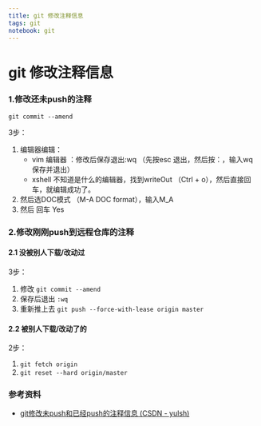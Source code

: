 ```yaml
---
title: git 修改注释信息
tags: git
notebook: git 
---
```

# git 修改注释信息
### 1.修改还未push的注释 
```
git commit --amend
```
3步：  
1. 编辑器编辑：
   - vim 编辑器 ：修改后保存退出:wq （先按esc 退出，然后按：，输入wq 保存并退出）
    - xshell 不知道是什么的编辑器，找到writeOut （Ctrl + o），然后直接回车，就编辑成功了。
2. 然后选DOC模式 （M-A DOC format），输入M_A
3. 然后 回车 Yes
### 2.修改刚刚push到远程仓库的注释
#### 2.1 没被别人下载/改动过
3步：
1. 修改  `git commit --amend`
2. 保存后退出 `:wq`
3. 重新推上去 `git push --force-with-lease origin master`


#### 2.2 被别人下载/改动了的
2步：  
1. `git fetch origin`
2. `git reset --hard origin/master`


### 参考资料
- [git修改未push和已经push的注释信息 (CSDN - yulsh)](https://blog.csdn.net/yulsh/article/details/54613189)